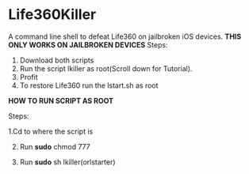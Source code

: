 # Life360Killer
A command line shell to defeat Life360 on jailbroken iOS devices.
**THIS ONLY WORKS ON JAILBROKEN DEVICES**
Steps:
1. Download both scripts
2. Run the script lkiller as root(Scroll down for Tutorial).
3. Profit
4. To restore Life360 run the lstart.sh as root

**HOW TO RUN SCRIPT AS ROOT**

Steps:

1.Cd to where the script is

2. Run **sudo** chmod 777

3. Run **sudo** sh lkiller(orlstarter)
